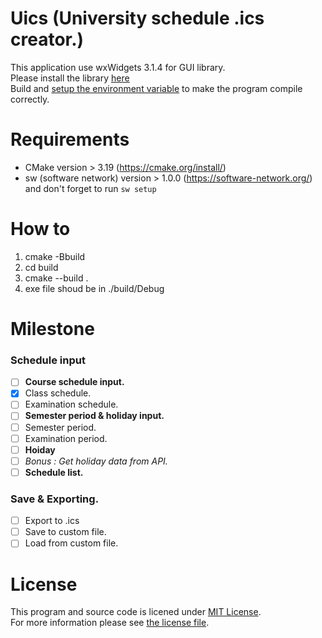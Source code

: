 # **Uics** (University schedule .ics creator.)

This application use wxWidgets 3.1.4 for GUI library.  
Please install the library [here](https://www.wxwidgets.org/downloads/)  
Build and [setup the environment variable](https://wiki.wxwidgets.org/Adding_an_Environment_Variable_under_Windows) to make the program compile  correctly.

# Requirements
- CMake version > 3.19 (https://cmake.org/install/)
- sw (software network) version > 1.0.0 (https://software-network.org/) and don't forget to run ```sw setup```

# How to
1. cmake -Bbuild
2. cd build
3. cmake --build .
4. exe file shoud be in ./build/Debug

# Milestone

### Schedule input

- [ ] **Course schedule input.**
- [x] Class schedule.
- [ ] Examination schedule.
- [ ] **Semester period & holiday input.**
- [ ] Semester period.
- [ ] Examination period.
- [ ] **Hoiday**
- [ ] *Bonus : Get holiday data from API.*
- [ ] **Schedule list.**

### Save & Exporting.

- [ ] Export to .ics
- [ ] Save to custom file.
- [ ] Load from custom file.

# License

This program and source code is licened under [MIT License](https://opensource.org/licenses/MIT).  
For more information please see [the license file](LICENSE).
